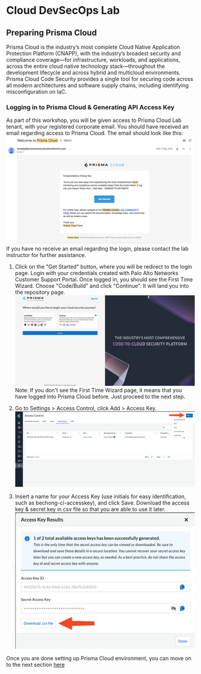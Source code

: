 # Cloud DevSecOps Lab
## Preparing Prisma Cloud
Prisma Cloud is the industry’s most complete Cloud Native Application Protection Platform (CNAPP), with the industry’s broadest security and compliance coverage—for infrastructure, workloads, and applications, across the entire cloud native technology stack—throughout the development lifecycle and across hybrid and multicloud environments. Prisma Cloud Code Security provides a single tool for securing code across all modern architectures and software supply chains, including identifying misconfiguration on IaC.

### Logging in to Prisma Cloud & Generating API Access Key
As part of this workshop, you will be given access to Prisma Cloud Lab tenant, with your registered corporate email. You should have received an email regarding access to Prisma Cloud. The email should look like this:
![Alt Text](/resources/prisma-cloud-welcome-email.png?raw=true)
If you have no receive an email regarding the login, please contact the lab instructor for further assistance. 

1. Click on the "Get Started" button, where you will be redirect to the login page. Login with your credentials created with Palo Alto Networks Customer Support Portal. Once logged in, you should see the First Time Wizard. Choose "Code/Build" and click "Continue". It will land you into the repository page.
![Alt Text](/resources/pc-ftw.png?raw=true)
Note: If you don't see the First Time Wizard page, it means that you have logged into Prisma Cloud before. Just proceed to the next step.

2. Go to Settings > Access Control, click Add > Access Key.
![Alt Text](/resources/pc-add-ak.png?raw=true)

3. Insert a name for your Access Key (use initials for easy identification, such as bechong-ci-accesskey), and click Save. Download the access key & secret key in csv file so that you are able to use it later.
![Alt Text](/resources/pc-save-ak.png?raw=true)

Once you are done setting up Prisma Cloud environment, you can move on to the next section [here](/05-IaCScanning.md)